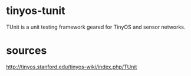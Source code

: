 # tinyos-tunit
TUnit is a unit testing framework geared for TinyOS and sensor networks.

# sources
http://tinyos.stanford.edu/tinyos-wiki/index.php/TUnit



